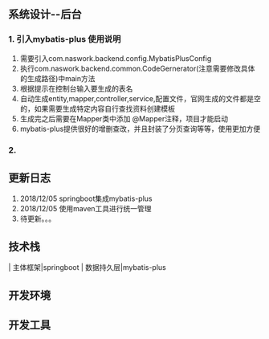 ## 系统设计--后台
### 1. 引入mybatis-plus 使用说明
1. 需要引入com.naswork.backend.config.MybatisPlusConfig 
2. 执行com.naswork.backend.common.CodeGernerator(注意需要修改具体的生成路径)中main方法 
3. 根据提示在控制台输入要生成的表名 
4. 自动生成entity,mapper,controller,service,配置文件，官网生成的文件都是空的，如果需要生成特定内容自行查找资料创建模板 
5. 生成完之后需要在Mapper类中添加 @Mapper注释，项目才能启动 
6. mybatis-plus提供很好的增删查改，并且封装了分页查询等等，使用更加方便 

### 2.  

## 更新日志 
1. 2018/12/05 springboot集成mybatis-plus 
2. 2018/12/05 使用maven工具进行统一管理
2. 待更新。。。

## 技术栈
| 主体框架|springboot
| 数据持久层|mybatis-plus

## 开发环境


## 开发工具










